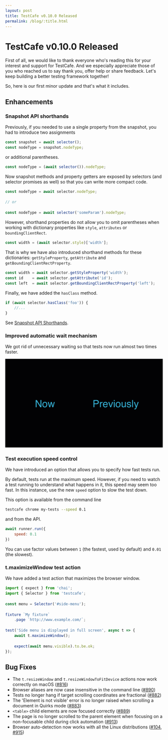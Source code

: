 ```yaml
---
layout: post
title: TestCafe v0.10.0 Released
permalink: /blog/:title.html
---
```

# TestCafe v0.10.0 Released

First of all, we would like to thank everyone who's reading this for your interest and support for TestCafe.
And we especially appreciate those of you who reached us to say thank you, offer help or share feedback.
Let's keep building a better testing framework together!

So, here is our first minor update and that's what it includes.

<!--more-->

## Enhancements

### Snapshot API shorthands
  
Previously, if you needed to use a single property from the snapshot, you had to introduce two assignments

```js
const snapshot = await selector();
const nodeType = snapshot.nodeType;
```

or additional parentheses.

```js
const nodeType = (await selector()).nodeType;
```

Now snapshot methods and property getters are exposed by selectors
(and selector promises as well) so that you can write more compact code.

```js
const nodeType = await selector.nodeType;

// or

const nodeType = await selector('someParam').nodeType;
```

However, shorthand properties do not allow you to omit parentheses when working with dictionary properties
like `style`, `attributes` or `boundingClientRect`.

```js
const width = (await selector.style)['width'];
```

That is why we have also introduced shorthand methods for these dictionaries: `getStyleProperty`, `getAttribute` and `getBoundingClientRectProperty`.

```js
const width = await selector.getStyleProperty('width');
const id    = await selector.getAttribute('id');
const left  = await selector.getBoundingClientRectProperty('left');
```

Finally, we have added the `hasClass` method.

```js
if (await selector.hasClass('foo')) {
    //...
}
```

See [Snapshot API Shorthands](https://devexpress.github.io/testcafe/documentation/test-api/selecting-page-elements/selectors/using-selectors.html#obtain-element-state).  

### Improved automatic wait mechanism

We got rid of unnecessary waiting so that tests now run almost two times faster.

![Tests running in v0.10.0 vs v0.9.0](https://raw.githubusercontent.com/DevExpress/testcafe/master/media/new-0-10-0-autowait.gif)

### Test execution speed control

We have introduced an option that allows you to specify how fast tests run.

By default, tests run at the maximum speed. However, if you need to watch a test running to understand what happens in it,
this speed may seem too fast. In this instance, use the new `speed` option to slow the test down.

This option is available from the command line

```sh
testcafe chrome my-tests --speed 0.1
```

and from the API.

```js
await runner.run({
    speed: 0.1
})
```

You can use factor values between `1` (the fastest, used by default) and `0.01` (the slowest).

### t.maximizeWindow test action

We have added a test action that maximizes the browser window.

```js
import { expect } from 'chai';
import { Selector } from 'testcafe';

const menu = Selector('#side-menu');

fixture `My fixture`
    .page `http://www.example.com/`;

test('Side menu is displayed in full screen', async t => {
    await t.maximizeWindow();

    expect(await menu.visible).to.be.ok;
});
```

## Bug Fixes

* The `t.resizeWindow` and `t.resizeWindowToFitDevice` actions now work correctly on macOS ([#816](https://github.com/DevExpress/testcafe/issues/816))
* Browser aliases are now case insensitive in the command line ([#890](https://github.com/DevExpress/testcafe/issues/890))
* Tests no longer hang if target scrolling coordinates are fractional ([#882](https://github.com/DevExpress/testcafe/issues/882))
* The 'Element is not visible' error is no longer raised when scrolling a document in Quirks mode ([#883](https://github.com/DevExpress/testcafe/issues/883))
* `<table>` child elements are now focused correctly ([#889](https://github.com/DevExpress/testcafe/issues/889))
* The page is no longer scrolled to the parent element when focusing on a non-focusable child during click automation ([#913](https://github.com/DevExpress/testcafe/issues/913))
* Browser auto-detection now works with all the Linux distributions ([#104](https://github.com/DevExpress/testcafe-browser-tools/issues/104),
  [#915](https://github.com/DevExpress/testcafe/issues/915))
